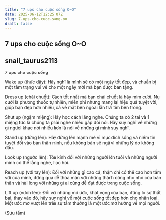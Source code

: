 ```yaml
---
title: "7 ups cho cuộc sống O~O"
date: 2025-06-12T12:25:07Z
slug: 7-ups-cho-cuoc-song-oo
draft: false
---
```


## 7 ups cho cuộc sống O~O

## snail_taurus2113

7 ups cho cuộc sống

Wake up (thức dậy): Hãy nghĩ là mình sẽ có một ngày tốt đẹp, và chuẩn bị một tâm trạng vui vẻ cho một ngày mới mà bạn được ban tặng.

Dress up (chải chuốt): Cách tốt nhất mà bạn chải chuốt là hãy mỉm cưới. Nụ cười là phưong thuốc tự nhiên, miễn phí nhưng mang lại hiệu quả tuyệt vời, giúp bạn đẹp hơn nhiều, cả vẻ mặt bên ngoài lẫn trái tim bên trong.

Shut up (ngậm miệng): Hãy học cách lắng nghe. Chúng ta có 2 tai và 1 miệng tức là chúng ta phải nghe nhiều gấp đôi nói. Hãy suy nghĩ về những gì người khác nói nhiều hơn là nói về những gì mình suy nghĩ.

Stand up (đứng lên): Hãy đứng lên mạnh mẽ vì mục đích sống và niềm tin tuyệt đối vào bản thân mình, nếu không bản sẽ ngã vì những lý do không đâu.

Look up (ngước lên): Tôn kính đối với những người lớn tuổi và những người mình có thể lắng nghe, học hỏi.

Reach up (với tay lên): Đối với những gì cao cả, thậm chí có thể cao hơn tầm với của mình, đừng quá dễ thỏa mãn với những thành công nho nhỏ của bản thân và hài lòng với những gì ai cũng dễ đạt được trong cuộc sống.

Lift up (vươn lên): Đối với những mơ ước, khát vọng của bạn, đừng lo sợ thất bại, thay vào đó, hãy suy nghĩ về một cuộc sống tốt đẹp hơn cho nhân loại. Một ước mơ vượt lên trên sự tầm thường là một ước mơ hướng về mọi người.

 (Sưu tầm)